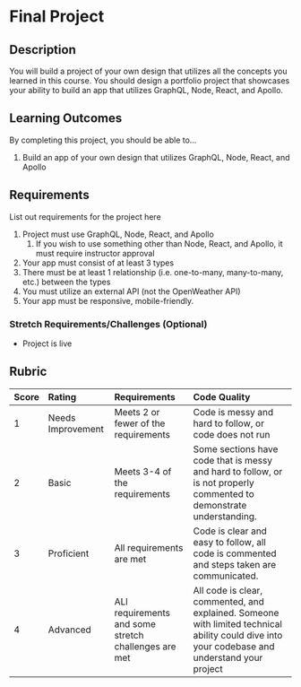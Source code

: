 # Final Project

## Description

You will build a project of your own design that utilizes all the concepts you learned in this course. You should design a portfolio project that showcases your ability to build an app that utilizes GraphQL, Node, React, and Apollo.

## Learning Outcomes
By completing this project, you should be able to…

1. Build an app of your own design that utilizes GraphQL, Node, React, and Apollo
    
## Requirements
List out requirements for the project here

1. Project must use GraphQL, Node, React, and Apollo
    1. If you wish to use something other than Node, React, and Apollo, it must require instructor approval
1. Your app must consist of at least 3 types
1. There must be at least 1 relationship (i.e. one-to-many, many-to-many, etc.) between the types
1. You must utilize an external API (not the OpenWeather API)
1. Your app must be responsive, mobile-friendly.

### Stretch Requirements/Challenges (Optional)

- Project is live

## Rubric

| Score | Rating   |        Requirements        |     Code Quality   |
| :------------- | :------------- | :------------- | :------------- |
|  1  | Needs Improvement | Meets 2 or fewer of the requirements | Code is messy and hard to follow, or code does not run |
|  2  | Basic | Meets 3-4 of the requirements | Some sections have code that is messy and hard to follow, or is not properly commented to demonstrate understanding. |
|  3  | Proficient | All requirements are met | Code is clear and easy to follow, all code is commented and steps taken are communicated.|
|  4  | Advanced | ALl requirements and some stretch challenges are met | All code is clear, commented, and explained. Someone with limited technical ability could dive into your codebase and understand your project |
